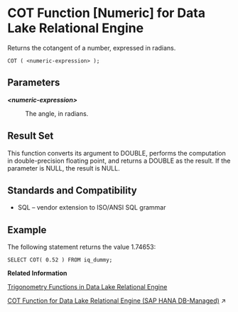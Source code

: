 <!-- loioa540f97a84f21015bfc68a88c0565f03 -->

# COT Function \[Numeric\] for Data Lake Relational Engine

Returns the cotangent of a number, expressed in radians.



```
COT ( <numeric-expression> );
```



<a name="loioa540f97a84f21015bfc68a88c0565f03__COT_parm1"/>

## Parameters


<dl>
<dt><b>

*<numeric-expression\>*

</b></dt>
<dd>

The angle, in radians.



</dd>
</dl>



<a name="loioa540f97a84f21015bfc68a88c0565f03__COT_returns1"/>

## Result Set

This function converts its argument to DOUBLE, performs the computation in double-precision floating point, and returns a DOUBLE as the result. If the parameter is NULL, the result is NULL.



<a name="loioa540f97a84f21015bfc68a88c0565f03__COT_standards1"/>

## Standards and Compatibility

-   SQL – vendor extension to ISO/ANSI SQL grammar



<a name="loioa540f97a84f21015bfc68a88c0565f03__COT_example1"/>

## Example

The following statement returns the value 1.74653:

```
SELECT COT( 0.52 ) FROM iq_dummy;
```

**Related Information**  


[Trigonometry Functions in Data Lake Relational Engine](trigonometry-functions-in-data-lake-relational-engine-caafd14.md "Some numeric functions return trigonometric information.")

[COT Function for Data Lake Relational Engine (SAP HANA DB-Managed)](https://help.sap.com/viewer/a898e08b84f21015969fa437e89860c8/2024_1_QRC/en-US/efe32d94c2374ba4a64f6cac2dfe2cbc.html "Returns the cotangent of a number, expressed in radians.") :arrow_upper_right:

